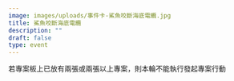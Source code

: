 ```yaml
---
image: images/uploads/事件卡-鯊魚咬斷海底電纜.jpg
title: 鯊魚咬斷海底電纜
description: ""
draft: false
type: event
---
```

若專案板上已放有兩張或兩張以上專案，則本輪不能執行發起專案行動